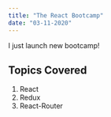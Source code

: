 ```yaml
---
title: "The React Bootcamp"
date: "03-11-2020"
---
```


I just launch new bootcamp!

## Topics Covered

1. React
2. Redux
3. React-Router
